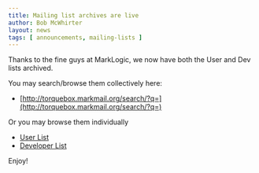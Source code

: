 ```yaml
---
title: Mailing list archives are live
author: Bob McWhirter
layout: news
tags: [ announcements, mailing-lists ]
---
```

Thanks to the fine guys at MarkLogic, we now have both the User and Dev lists archived.

You may search/browse them collectively here:

* [http://torquebox.markmail.org/search/?q=](http://torquebox.markmail.org/search/?q=)

Or you may browse them individually

* [User List](http://torquebox.markmail.org/search/list:org%2Etorquebox%2Etorquebox-user)
* [Developer List](http://torquebox.markmail.org/search/list:org%2Etorquebox%2Etorquebox-dev)

Enjoy!


